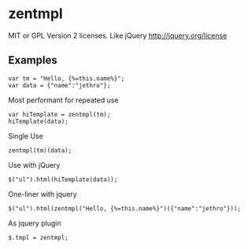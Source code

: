 zentmpl
=======
MIT or GPL Version 2 licenses. Like jQuery http://jquery.org/license

Examples
--------

    var tm = "Hello, {%=this.name%}";
    var data = {"name":"jethro"};

Most performant for repeated use

    var hiTemplate = zentmpl(tm);
    hiTemplate(data);
  
Single Use

    zentmpl(tm)(data);

Use with jQuery

    $("ul").html(hiTemplate(data));

One-liner with jquery

    $("ul").html(zentmpl("Hello, {%=this.name%}")({"name":"jethro"}));

As jquery plugin

    $.tmpl = zentmpl;